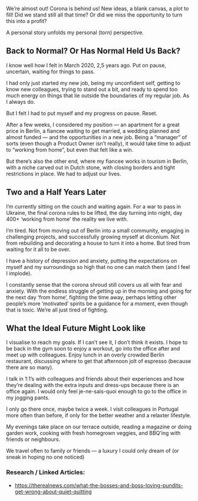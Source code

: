 We’re almost out! Corona is behind us! New ideas, a blank canvas, a plot to fill! Did we stand still all that time? Or did we miss the opportunity to turn this into a profit?

A personal story unfolds my personal (torn) perspective.

## Back to Normal? Or Has Normal Held Us Back?
I know well how I felt in March 2020, 2,5 years ago. Put on pause, uncertain, waiting for things to pass.

I had only just started my new job, being my unconfident self, getting to know new colleagues, trying to stand out a bit, and ready to spend too much energy on things that lie outside the boundaries of my regular job. As I always do.

But I felt I had to put myself and my progress on pause. Reset.

After a few weeks, I considered my position — an apartment for a great price in Berlin, a fiancee waiting to get married, a wedding planned and almost funded — and the opportunities in a new job. 
Being a “manager” of sorts (even though a Product Owner isn’t really), it would take time to adjust to “working from home”, but even that felt like a win.

But there’s also the other end, where my fiancee works in tourism in Berlin, with a niche carved out in Dutch stone, with closing borders and tight restrictions in place. We had to adjust our lives.

## Two and a Half Years Later
I’m currently sitting on the couch and waiting again. For a war to pass in Ukraine, the final corona rules to be lifted, the day turning into night, day 400+ ‘working from home’ the reality we live with.

I’m tired. Not from moving out of Berlin into a small community, engaging in challenging projects, and successfully growing myself at diconium. Not from rebuilding and decorating a house to turn it into a home. But tired from waiting for it all to be over.

I have a history of depression and anxiety, putting the expectations on myself and my surroundings so high that no one can match them (and I feel I implode). 

I constantly sense that the corona shroud still covers us all with fear and anxiety. With the endless struggle of getting up in the morning and going for the next day ‘from home’, fighting the time away, perhaps letting other people’s more ‘motivated’ spirits be a guidance for a moment, even though that is toxic. We’re all just tired of fighting.

## What the Ideal Future Might Look like
I visualise to reach my goals. If I can’t see it, I don’t think it exists. I hope to be back in the gym soon to enjoy a workout, go into the office after and meet up with colleagues. Enjoy lunch in an overly crowded Berlin restaurant, discussing where to get that afternoon jolt of espresso (because there are so many).

I talk in 1:1’s with colleagues and friends about their experiences and how they’re dealing with the extra inputs and dress-ups because there is an office again. I would only feel je-ne-sais-quoi enough to go to the office in my jogging pants.

I only go there once, maybe twice a week. I visit colleagues in Portugal more often than before, if only for the better weather and a relaxter lifestyle. 

My evenings take place on our terrace outside, reading a magazine or doing garden work, cooking with fresh homegrown veggies, and BBQ’ing with friends or neighbours. 

We travel often to family or friends — a luxury I could only dream of (or sneak in hoping no one noticed) 

### Research / Linked Articles:
* https://therealnews.com/what-the-bosses-and-boss-loving-pundits-get-wrong-about-quiet-quitting